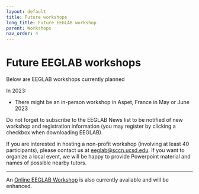 ```yaml
---
layout: default
title: Future workshops
long_title: Future EEGLAB workshop
parent: Workshops
nav_order: 4
---
```

Future EEGLAB workshops
===
Below are EEGLAB workshops currently planned

In 2023:

-   There might be an in-person workshop in Aspet, France in May or June 2023

Do not forget to subscribe to the EEGLAB News list to be notified of new
workshop and registration information (you may register by clicking a
checkbox when downloading EEGLAB).

If you are interested in hosting a non-profit workshop (involving at
least 40 participants), please contact us at <eeglab@sccn.ucsd.edu>. If
you want to organize a local event, we will be happy to provide
Powerpoint material and names of possible nearby tutors.

<hr>

An [Online EEGLAB
Workshop](/workshops/Online_EEGLAB_Workshop) is also
currently available and will be enhanced.
